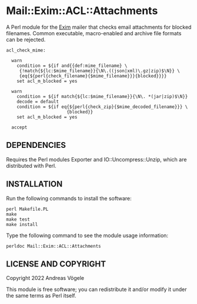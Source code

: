 # Mail::Exim::ACL::Attachments

A Perl module for the [Exim](https://www.exim.org/) mailer that checks email
attachments for blocked filenames.  Common executable, macro-enabled and
archive file formats can be rejected.

    acl_check_mime:

      warn
        condition = ${if and{{def:mime_filename} \
         {!match{${lc:$mime_filename}}{\N\.((json|xml)\.gz|zip)$\N}} \
         {eq{${perl{check_filename}{$mime_filename}}}{blocked}}}}
        set acl_m_blocked = yes

      warn
        condition = ${if match{${lc:$mime_filename}}{\N\. *(jar|zip)$\N}}
        decode = default
        condition = ${if eq{${perl{check_zip}{$mime_decoded_filename}}} \
                           {blocked}}
        set acl_m_blocked = yes

      accept

## DEPENDENCIES

Requires the Perl modules Exporter and IO::Uncompress::Unzip, which are
distributed with Perl.

## INSTALLATION

Run the following commands to install the software:

    perl Makefile.PL
    make
    make test
    make install

Type the following command to see the module usage information:

    perldoc Mail::Exim::ACL::Attachments

## LICENSE AND COPYRIGHT

Copyright 2022 Andreas Vögele

This module is free software; you can redistribute it and/or modify it under
the same terms as Perl itself.
